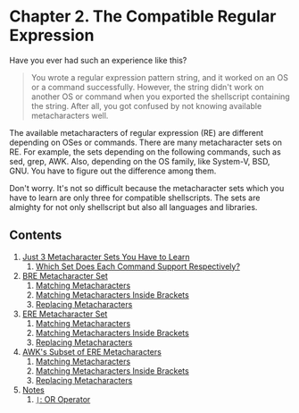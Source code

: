 # Chapter 2. The Compatible Regular Expression

Have you ever had such an experience like this?

> You wrote a regular expression pattern string, and it worked on an OS or a command successfully. However, the string didn't work on another OS or command when you exported the shellscript containing the string. After all, you got confused by not knowing available metacharacters well.

The available metacharacters of regular expression (RE) are different depending on OSes or commands. There are many metacharacter sets on RE. For example, the sets depending on the following commands, such as sed, grep, AWK. Also, depending on the OS family, like System-V, BSD, GNU. You have to figure out the difference among them.

Don't worry. It's not so difficult because the metacharacter sets which you have to learn are only three for compatible shellscripts. The sets are almighty for not only shellscript but also all languages and libraries.

## Contents

1. [Just 3 Metacharacter Sets You Have to Learn](00_3_metachar_set.md)
   1. [Which Set Does Each Command Support Respectively?](00_3_metachar_set.md#which-set-does-each-command-support-respectively)
1. [BRE Metacharacter Set](11_BRE.md)
   1. [Matching Metacharacters](11_BRE.md#matching-metacharacters)
   1. [Matching Metacharacters Inside Brackets](11_BRE.md#matching-metacharacters-inside-brackets)
   1. [Replacing Metacharacters](11_BRE.md#replacing-metacharacters)
1. [ERE Metacharacter Set](12_ERE.md)
   1. [Matching Metacharacters](12_ERE.md#matching-metacharacters)
   1. [Matching Metacharacters Inside Brackets](12_ERE.md#matching-metacharacters-inside-brackets)
   1. [Replacing Metacharacters](12_ERE.md#replacing-metacharacters)
1. [AWK's Subset of ERE Metacharacters](13_AWK_subset.md)
   1. [Matching Metacharacters](13_AWK_subset.md#matching-metacharacters)
   1. [Matching Metacharacters Inside Brackets](13_AWK_subset.md#matching-metacharacters-inside-brackets)
   1. [Replacing Metacharacters](13_AWK_subset.md#replacing-metacharacters)
1. [Notes](21_notes.md)
   1. [`|`: OR Operator](21_notes.md#-or-operator)
